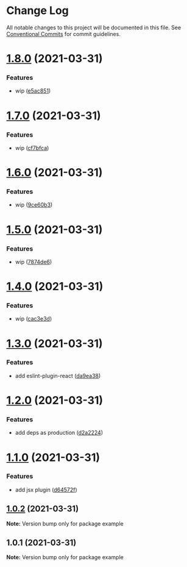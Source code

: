 # Change Log

All notable changes to this project will be documented in this file.
See [Conventional Commits](https://conventionalcommits.org) for commit guidelines.

# [1.8.0](https://github.com/trieb-work/config/compare/example@1.7.0...example@1.8.0) (2021-03-31)


### Features

* wip ([e5ac851](https://github.com/trieb-work/config/commit/e5ac8518e4a906ea312d1363675d2566ec7c22fd))





# [1.7.0](https://github.com/trieb-work/config/compare/example@1.6.0...example@1.7.0) (2021-03-31)


### Features

* wip ([cf7bfca](https://github.com/trieb-work/config/commit/cf7bfcafd3813cd8bdd2ac14c7f5480a6936fcac))





# [1.6.0](https://github.com/trieb-work/config/compare/example@1.5.0...example@1.6.0) (2021-03-31)


### Features

* wip ([9ce60b3](https://github.com/trieb-work/config/commit/9ce60b3d6708272a64b696f4585718f23a4d785b))





# [1.5.0](https://github.com/trieb-work/config/compare/example@1.4.0...example@1.5.0) (2021-03-31)


### Features

* wip ([7874de6](https://github.com/trieb-work/config/commit/7874de6f911d24f7fcdd138c6fa401aacd3360b1))





# [1.4.0](https://github.com/trieb-work/config/compare/example@1.3.0...example@1.4.0) (2021-03-31)


### Features

* wip ([cac3e3d](https://github.com/trieb-work/config/commit/cac3e3d6b5516af4c3a06abbcb4080eef296ad58))





# [1.3.0](https://github.com/trieb-work/config/compare/example@1.2.0...example@1.3.0) (2021-03-31)


### Features

* add eslint-plugin-react ([da9ea38](https://github.com/trieb-work/config/commit/da9ea38a1a4bcf5488c80afd0cb9cdcdbf7a7570))





# [1.2.0](https://github.com/trieb-work/config/compare/example@1.1.0...example@1.2.0) (2021-03-31)


### Features

* add deps as production ([d2a2224](https://github.com/trieb-work/config/commit/d2a2224b4938b83bff1dd47473235d92a85ef558))





# [1.1.0](https://github.com/trieb-work/config/compare/example@1.0.2...example@1.1.0) (2021-03-31)


### Features

* add jsx plugin ([d64572f](https://github.com/trieb-work/config/commit/d64572f996d862718d0dfcbdde38fab2de1959a5))





## [1.0.2](https://github.com/trieb-work/config/compare/example@1.0.1...example@1.0.2) (2021-03-31)

**Note:** Version bump only for package example





## 1.0.1 (2021-03-31)

**Note:** Version bump only for package example
